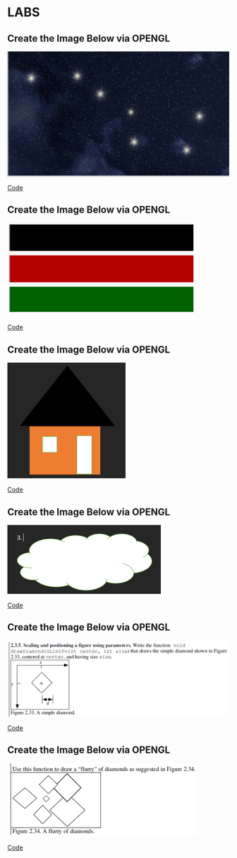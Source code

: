 # LABS

## Create the Image Below via OPENGL
<img src="labs/assets/big-dipper.png"/>

<a href="">Code</a>

## Create the Image Below via OPENGL
<img src="labs/assets/kenyan-flag.png"/>

<a href="">Code</a>

## Create the Image Below via OPENGL
<img src="labs/assets/simple-house.png"/>

<a href="">Code</a>

## Create the Image Below via OPENGL
<img src="labs/assets/cloud.png"/>

<a href="">Code</a>

## Create the Image Below via OPENGL
<img src="labs/assets/simple-diamond.png"/>

<a href="">Code</a>

## Create the Image Below via OPENGL
<img src="labs/assets/a-flurry-of-diamonds.png"/>

<a href="">Code</a>